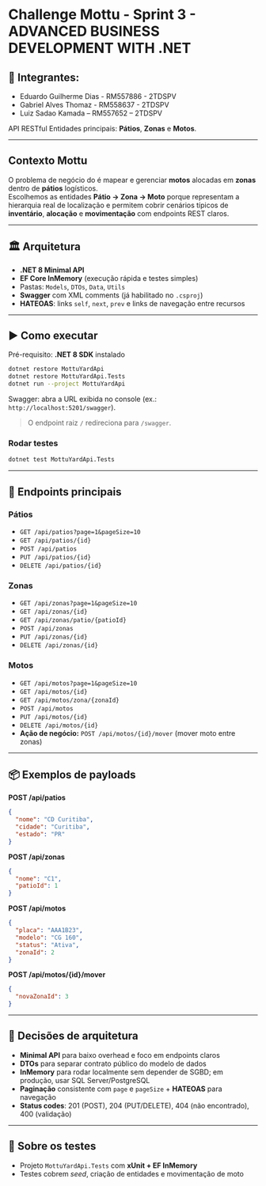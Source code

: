 # Challenge Mottu - Sprint 3 - ADVANCED BUSINESS DEVELOPMENT WITH .NET

## 👥 Integrantes:
- Eduardo Guilherme Dias - RM557886 - 2TDSPV
- Gabriel Alves Thomaz - RM558637 - 2TDSPV
- Luiz Sadao Kamada – RM557652 – 2TDSPV


API RESTful
Entidades principais: **Pátios**, **Zonas** e **Motos**.

---

## Contexto Mottu

O problema de negócio do é mapear e gerenciar **motos** alocadas em **zonas** dentro de **pátios** logísticos.  
Escolhemos as entidades **Pátio → Zona → Moto** porque representam a hierarquia real de localização e permitem cobrir cenários típicos de **inventário**, **alocação** e **movimentação** com endpoints REST claros.

---

## 🏛️ Arquitetura

- **.NET 8 Minimal API**
- **EF Core InMemory** (execução rápida e testes simples)
- Pastas: `Models`, `DTOs`, `Data`, `Utils`
- **Swagger** com XML comments (já habilitado no `.csproj`)
- **HATEOAS**: links `self`, `next`, `prev` e links de navegação entre recursos

---

## ▶️ Como executar

Pré-requisito: **.NET 8 SDK** instalado

```bash
dotnet restore MottuYardApi
dotnet restore MottuYardApi.Tests
dotnet run --project MottuYardApi
```
Swagger: abra a URL exibida no console (ex.: `http://localhost:5201/swagger`).

> O endpoint raiz `/` redireciona para `/swagger`.

### Rodar testes
```bash
dotnet test MottuYardApi.Tests
```

---

## 🧭 Endpoints principais

### Pátios
- `GET /api/patios?page=1&pageSize=10`
- `GET /api/patios/{id}`
- `POST /api/patios`
- `PUT /api/patios/{id}`
- `DELETE /api/patios/{id}`

### Zonas
- `GET /api/zonas?page=1&pageSize=10`
- `GET /api/zonas/{id}`
- `GET /api/zonas/patio/{patioId}`
- `POST /api/zonas`
- `PUT /api/zonas/{id}`
- `DELETE /api/zonas/{id}`

### Motos
- `GET /api/motos?page=1&pageSize=10`
- `GET /api/motos/{id}`
- `GET /api/motos/zona/{zonaId}`
- `POST /api/motos`
- `PUT /api/motos/{id}`
- `DELETE /api/motos/{id}`
- **Ação de negócio:** `POST /api/motos/{id}/mover` (mover moto entre zonas)

---

## 📦 Exemplos de payloads

**POST /api/patios**
```json
{
  "nome": "CD Curitiba",
  "cidade": "Curitiba",
  "estado": "PR"
}
```

**POST /api/zonas**
```json
{
  "nome": "C1",
  "patioId": 1
}
```

**POST /api/motos**
```json
{
  "placa": "AAA1B23",
  "modelo": "CG 160",
  "status": "Ativa",
  "zonaId": 2
}
```

**POST /api/motos/{id}/mover**
```json
{
  "novaZonaId": 3
}
```

---

## 🔧 Decisões de arquitetura

- **Minimal API** para baixo overhead e foco em endpoints claros
- **DTOs** para separar contrato público do modelo de dados
- **InMemory** para rodar localmente sem depender de SGBD; em produção, usar SQL Server/PostgreSQL
- **Paginação** consistente com `page` e `pageSize` + **HATEOAS** para navegação
- **Status codes**: 201 (POST), 204 (PUT/DELETE), 404 (não encontrado), 400 (validação)

---

## 🧪 Sobre os testes

- Projeto `MottuYardApi.Tests` com **xUnit + EF InMemory**
- Testes cobrem _seed_, criação de entidades e movimentação de moto
